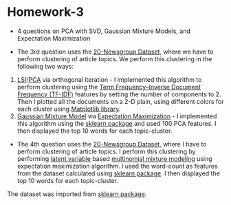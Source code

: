 # Homework-3
 
- 4 questions on PCA with SVD, Gaussian Mixture Models, and Expectation Maximization

- The 3rd question uses the [20-Newsgroup Dataset](http://qwone.com/~jason/20Newsgroups/), where we have to perform clustering of article topics. We perform this clustering in the following two ways:
1. [LSI](https://en.wikipedia.org/wiki/Latent_semantic_analysis#Latent_semantic_indexing)/[PCA](https://en.wikipedia.org/wiki/Principal_component_analysis#:~:text=Principal%20component%20analysis%20(PCA)%20is,components%20and%20ignoring%20the%20rest.) via orthogonal iteration - I implemented this algorithm to perform clustering using the  [Term Frequency–Inverse Document Frequency (TF-IDF)](https://en.wikipedia.org/wiki/Tf%E2%80%93idf) features by setting the number of components to 2. Then I plotted all the documents on a 2-D plain, using different colors for each cluster using [Matplotlib library](https://matplotlib.org/).
2. [Gaussian Mixture Model](https://en.wikipedia.org/wiki/Mixture_model#Gaussian_mixture_model) via [Expectation Maximization](https://en.wikipedia.org/wiki/Expectation%E2%80%93maximization_algorithm) - I implemented this algorithm using the [sklearn package](https://scikit-learn.org/stable/modules/generated/sklearn.mixture.GaussianMixture.html) and used 100 PCA features. I then displayed the top 10 words for each topic-cluster.

- The 4th question uses the [20-Newsgroup Dataset](http://qwone.com/~jason/20Newsgroups/), where I have to perform clustering of article topics. I perform this clustering  by performing [latent variable](https://en.wikipedia.org/wiki/Latent_variable) based [multinomial mixture modeling](https://en.wikipedia.org/wiki/Mixture_model#Multivariate_Gaussian_mixture_model) using expectation maximization algorithm. I used the word-count as features from the dataset calculated using [sklearn package](https://scikit-learn.org/0.19/modules/generated/sklearn.feature_extraction.text.CountVectorizer.html). I then displayed the top 10 words for each topic-cluster.

The dataset was imported from [sklearn package](https://scikit-learn.org/stable/modules/generated/sklearn.datasets.fetch_20newsgroups.html).